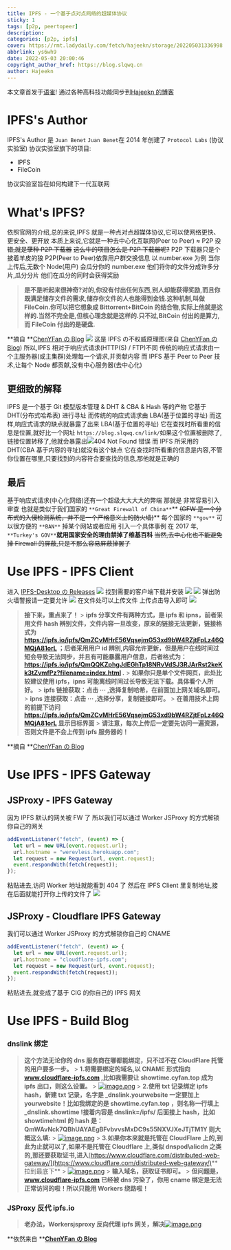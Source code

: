 ```yaml
---
title: IPFS - 一个基于点对点网络的超媒体协议
sticky: 1
tags: [p2p, peertopeer]
description:
categories: [p2p, ipfs]
cover: https://rmt.ladydaily.com/fetch/hajeekn/storage/202205031336998.JPG
abbrlink: ys6wh9
date: 2022-05-03 20:00:46
copyright_author_href: https://blog.slqwq.cn
author: Hajeekn
---
```


本文章首发于[语雀](https://www.yuque.com/ladjeek/ygg4q6)!
通过各种高科技功能同步到[Hajeekn 的博客](https://blog.slqwq.cn)

# IPFS's Author

IPFS's Author 是 `Juan Benet`
`Juan Benet`在 2014 年创建了 `Protocol Labs` (协议实验室)
协议实验室旗下的项目:

- IPFS
- FileCoin

协议实验室旨在如何构建下一代互联网

# What's IPFS?

依照官网的介绍,总的来说,IPFS 就是一种点对点超媒体协议,它可以使网络更快、更安全、更开放
本质上来说,它就是一种去中心化互联网(Peer to Peer) ≈ P2P
~~没错,就是孽种 P2P 下载器~~
~~这么牛的项目怎么是 P2P 下载器呢?~~ P2P 下载器只是个披着羊皮的狼
P2P(Peer to Peer)依靠用户群交换信息
以 number.exe 为例
当你上传后,无数个 Node(用户) 会瓜分你的 number.exe
他们将你的文件分成许多分片,瓜分分片
他们在瓜分的同时会获得奖励

> **是不是听起来很神奇?对的,你没有付出任何东西,别人却能获得奖励,而且你既满足储存文件的需求,储存你文件的人也能得到金钱.这种机制,叫做 FileCoin.你可以把它想象成 Bittorrent+BitCoin 的结合物,实际上他就是这样的.当然不完全是,但核心理念就是这样的.只不过,BitCoin 付出的是算力,而 FileCoin 付出的是硬盘.**

**摘自 **[ChenYFan の Blog](https://blog.cyfan.top/)
![](https://rmt.ladydaily.com/fetch/hajeekn/storage/202205031235496.png#crop=0&crop=0&crop=1&crop=1&id=PscbN&originHeight=546&originWidth=1025&originalType=binary&ratio=1&rotation=0&showTitle=false&status=done&style=none&title=)
这是 IPFS の不权威原理图(来自 [ChenYFan の Blog](https://blog.cyfan.top/))
所以,IPFS 相对于响应式请求(HTTP(S) / FTP)不同
传统的响应式请求由一个主服务器(或主集群)处理每一个请求,并贡献内容
而 IPFS 基于 Peer to Peer 技术,让每个 Node 都贡献,没有中心服务器(去中心化)

## 更细致的解释

IPFS 是一个基于 Git 模型版本管理 & DHT & CBA & Hash 等的产物
它基于 DHT(分布式哈希表) 进行寻址
而传统的响应式请求由 LBA(基于位置的寻址)
而这样,响应式请求的缺点就暴露了出来
LBA(基于位置的寻址) 它在查找时所看重的信息是位置,就好比一个网址 `https://blog.slqwq.cn/link/`如果这个位置被删除了,链接位置转移了,他就会暴露出![](https://rmt.ladydaily.com/fetch/hajeekn/storage/202205031245294.png#crop=0&crop=0&crop=1&crop=1&height=185&id=CQc00&originHeight=343&originWidth=289&originalType=binary&ratio=1&rotation=0&showTitle=false&status=done&style=none&title=&width=156)404 Not Found 错误
而 IPFS 所采用的 DHT(CBA 基于内容的寻址)就没有这个缺点
它在查找时所看重的信息是内容,不管你位置在哪里,只要找到的内容符合要查找的信息,那他就是正确的

## 最后

基于响应式请求(中心化网络)还有一个超级大大大大的弊端
那就是
非常容易引入审查
也就是类似于我们国家的 `**Great Firewall of China**`** ~~(GFW 是一个分布式的入侵检测系统，并不是一个严格意义上的防火墙)~~**
每个国家的 `**gov**` 可以很方便的 `**BAN**` 掉某个网站或者应用
引入一个具体事例
在 2017 年, `**Turkey's GOV**`**就用国家安全的理由禁掉了维基百科**
~~当然,去中心化也不能避免掉 Firewall 的屏蔽,只是不那么容易屏蔽掉罢了~~

# Use IPFS - IPFS Client

进入 [IPFS-Desktop の Releases](https://github.com/ipfs/ipfs-desktop/releases)
![](https://rmt.ladydaily.com/fetch/hajeekn/storage/202205031300858.png#crop=0&crop=0&crop=1&crop=1&id=saIWx&originHeight=516&originWidth=1121&originalType=binary&ratio=1&rotation=0&showTitle=false&status=done&style=none&title=)
找到需要的客户端下载并安装
![](https://rmt.ladydaily.com/fetch/hajeekn/storage/202205031301473.png#crop=0&crop=0&crop=1&crop=1&id=Ry20g&originHeight=141&originWidth=843&originalType=binary&ratio=1&rotation=0&showTitle=false&status=done&style=none&title=)
![](https://rmt.ladydaily.com/fetch/hajeekn/storage/202205031302962.png#crop=0&crop=0&crop=1&crop=1&id=GJyn2&originHeight=449&originWidth=664&originalType=binary&ratio=1&rotation=0&showTitle=false&status=done&style=none&title=)
弹出防火墙警报请一定要允许
![](https://rmt.ladydaily.com/fetch/hajeekn/storage/202205031303835.png#crop=0&crop=0&crop=1&crop=1&id=MBCw0&originHeight=610&originWidth=768&originalType=binary&ratio=1&rotation=0&showTitle=false&status=done&style=none&title=)
在文件处可以上传文件
上传点击导入即可
![](https://rmt.ladydaily.com/fetch/hajeekn/storage/202205031305797.png#crop=0&crop=0&crop=1&crop=1&id=Oo6Mg&originHeight=974&originWidth=1762&originalType=binary&ratio=1&rotation=0&showTitle=false&status=done&style=none&title=)

> **接下来，重点来了！** > **ipfs 分享文件有两种方式，是 ipfs 和 ipns，前者采用文件 hash 辨别文件，文件内容一旦改变，原来的链接无法更新，链接格式为 https://ipfs.io/ipfs/QmZCvMHrE56VqsejmG53xd9bW4RZjtFpLz46QMQjA81orL ；后者采用用户 id 辨别,内容允许更新，但是用户在线时间过短会导致无法同步，并且有可能暴露用户信息，后者格式为： https://ipfs.io/ipfs/QmQQKZphgJdEGhTp18NRvVdSJ3RJArRst2keKk3tZvmfPz?filename=index.html .** > **如果你只是单个文件网页，此处比较建议使用 ipfs，ipns 可能离线时间过长导致无法下载。具体看个人所好。** > **ipfs 链接获取：点击 ··· ,选择复制哈希，在前面加上网关域名即可。** > **ipns 连接获取：点击 ··· ,选择分享，复制链接即可。** > **在善用技术上网的前提下访问 https://ipfs.io/ipfs/QmZCvMHrE56VqsejmG53xd9bW4RZjtFpLz46QMQjA81orL 显示目标界面** > **请注意，每次上传后一定要先访问一遍资源，否则文件是不会上传到 ipfs 服务器的！**

**摘自 **[ChenYFan の Blog](https://blog.cyfan.top/)

# Use IPFS - IPFS Gateway

## JSProxy - IPFS Gateway

因为 IPFS 默认的网关被 FW 了
所以我们可以通过 Worker JSProxy 的方式解锁你自己的网关

```javascript
addEventListener("fetch", (event) => {
  let url = new URL(event.request.url);
  url.hostname = "werevless.herokuapp.com";
  let request = new Request(url, event.request);
  event.respondWith(fetch(request));
});
```

粘贴进去,访问 Worker 地址就能看到 404 了
然后在 IPFS Client 里复制地址,接在后面就能打开你上传的文件了
![](https://rmt.ladydaily.com/fetch/hajeekn/storage/202205031316414.png#crop=0&crop=0&crop=1&crop=1&id=hIYvu&originHeight=30&originWidth=766&originalType=binary&ratio=1&rotation=0&showTitle=false&status=done&style=none&title=)

## JSProxy - Cloudflare IPFS Gateway

我们可以通过 Worker JSProxy 的方式解锁你自己的 CNAME

```javascript
addEventListener("fetch", (event) => {
  let url = new URL(event.request.url);
  url.hostname = "cloudflare-ipfs.com";
  let request = new Request(url, event.request);
  event.respondWith(fetch(request));
});
```

粘贴进去,就变成了基于 CIG 的你自己的 IPFS 网关

# Use IPFS - Build Blog

>

### dnslink 绑定

> **这个方法无论你的 dns 服务商在哪都能绑定，只不过不在 CloudFlare 托管的用户要多一步。** > **1.将需要绑定的域名,以 CNAME 形式指向 www.cloudflare-ipfs.com ,比如我需要让 showtime.cyfan.top 成为 ipfs 出口，则这么设置。** > [![image.png](https://cdn.nlark.com/yuque/0/2022/png/12488964/1651555656264-a0b7414b-e677-4095-aa3c-438457ea4b6a.png#clientId=u046e5d8f-d2c4-4&crop=0&crop=0&crop=1&crop=1&from=paste&id=u339277ea&name=image.png&originHeight=32&originWidth=1025&originalType=url&ratio=1&rotation=0&showTitle=false&size=5133&status=done&style=none&taskId=ufa67f11d-7dcb-4165-969e-419bb67d4b2&title=)](https://npm.elemecdn.com/chenyfan-oss@1.0.0/pic/post/pasted-191.png) > **2.使用 txt 记录绑定 ipfs hash，新建 txt 记录，名字是 \_dnslink.yourwebsite 一定要加上 yourwebsite！比如我绑定的是 showtime.cyfan.top ，则名称一行填上 \_dnslink.showtime !接着内容是 dnslink=/ipfs/ 后面接上 hash，比如 showtimehtml 的 hash 是： QmWAvNck7QBhUAYAEgBFvbvvsMxDC9s55NXVJXeJTjTM1Y 则大概这么填:** > [![image.png](https://cdn.nlark.com/yuque/0/2022/png/12488964/1651555656248-734246a7-fc0a-45a7-b8a3-e29cf071752a.png#clientId=u046e5d8f-d2c4-4&crop=0&crop=0&crop=1&crop=1&from=paste&id=ude3ef351&name=image.png&originHeight=399&originWidth=816&originalType=url&ratio=1&rotation=0&showTitle=false&size=28588&status=done&style=none&taskId=uc9a35331-e84c-462e-96a3-2205c8cffba&title=)](https://npm.elemecdn.com/chenyfan-oss@1.0.0/pic/post/pasted-192.png) > **3.如果你本来就是托管在 CloudFlare 上的,到此为止就可以了,如果不是托管在 Cloudflare 上,类似 dnspod\alicdn 之类的,那还要获取证书,进入**[https://www.cloudflare.com/distributed-web-gateway/](https://www.cloudflare.com/distributed-web-gateway/)** 拉到最底下** > [![image.png](https://cdn.nlark.com/yuque/0/2022/png/12488964/1651555656315-b061963d-525d-42e2-a63e-c6bbc4bd72bd.png#clientId=u046e5d8f-d2c4-4&crop=0&crop=0&crop=1&crop=1&from=paste&id=u60a8f843&name=image.png&originHeight=319&originWidth=1101&originalType=url&ratio=1&rotation=0&showTitle=false&size=37278&status=done&style=none&taskId=u25eb7a8c-c39d-42bf-aa37-baf21a01544&title=)](https://npm.elemecdn.com/chenyfan-oss@1.0.0/pic/post/pasted-193.png) > **输入域名，获取证书即可。** > **但问题是，www.cloudflare-ipfs.com 已经被 dns 污染了，你用 cname 绑定是无法正常访问的啦！所以只能用 Workers 绕路啦！**

### JSProxy 反代 ipfs.io

> **老办法，Workersjsproxy 反向代理 ipfs 网关，解决**[![image.png](https://cdn.nlark.com/yuque/0/2022/png/12488964/1651555656749-83fe5400-1fb1-4d07-9256-730355325fd4.png#clientId=u046e5d8f-d2c4-4&crop=0&crop=0&crop=1&crop=1&from=paste&id=u7f5b9e19&name=image.png&originHeight=808&originWidth=686&originalType=url&ratio=1&rotation=0&showTitle=false&size=415957&status=done&style=none&taskId=u5897f376-890b-40bd-90d0-36494dec20f&title=)](https://npm.elemecdn.com/chenyfan-oss@1.0.0/pic/moji/wc.jpg)

**依然来自 **[**ChenYFan の Blog**](https://blog.cyfan.top)
